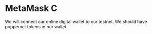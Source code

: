 # MetaMask C

We will connect our online digital wallet to our testnet. We should have puppernet tokens in our wallet.